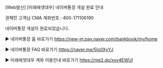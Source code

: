 [Web발신]
[미래에셋대우] 네이버통장 개설 완료 안내

권혁민 고객님
CMA 계좌번호 : 400-171106190

네이버통장 개설이 완료되었습니다.

▶ 네이버통장 홈 바로가기
https://new-m.pay.naver.com/bankbook/my/home

▶ 네이버통장 FAQ 바로가기
https://naver.me/5lo0XyYJ

▶ 미래에셋대우 계좌 이용안내 바로가기
https://me2.do/xsv4EWUI